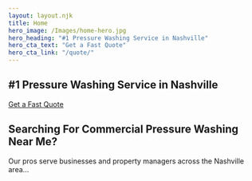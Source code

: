 ```yaml
---
layout: layout.njk
title: Home
hero_image: /Images/home-hero.jpg
hero_heading: "#1 Pressure Washing Service in Nashville"
hero_cta_text: "Get a Fast Quote"
hero_cta_link: "/quote/"
---
```

<section class="hero">
  <h1>#1 Pressure Washing Service in Nashville</h1>
  <a class="cta" href="/quote/">Get a Fast Quote</a>
</section>

<section class="content">
  <h2>Searching For Commercial Pressure Washing Near Me?</h2>
  <p>
    Our pros serve businesses and property managers across the Nashville area...
  </p>
</section>
